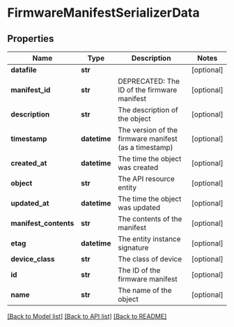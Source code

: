 # FirmwareManifestSerializerData

## Properties
Name | Type | Description | Notes
------------ | ------------- | ------------- | -------------
**datafile** | **str** |  | [optional] 
**manifest_id** | **str** | DEPRECATED: The ID of the firmware manifest | [optional] 
**description** | **str** | The description of the object | [optional] 
**timestamp** | **datetime** | The version of the firmware manifest (as a timestamp) | [optional] 
**created_at** | **datetime** | The time the object was created | [optional] 
**object** | **str** | The API resource entity | [optional] 
**updated_at** | **datetime** | The time the object was updated | [optional] 
**manifest_contents** | **str** | The contents of the manifest | [optional] 
**etag** | **datetime** | The entity instance signature | [optional] 
**device_class** | **str** | The class of device | [optional] 
**id** | **str** | The ID of the firmware manifest | [optional] 
**name** | **str** | The name of the object | [optional] 

[[Back to Model list]](../README.md#documentation-for-models) [[Back to API list]](../README.md#documentation-for-api-endpoints) [[Back to README]](../README.md)


